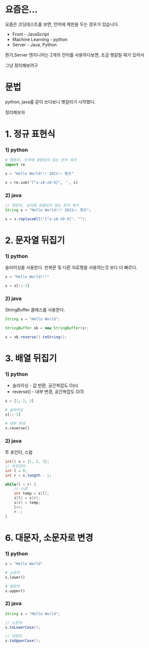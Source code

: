 # 요즘은...
요즘은 코딩테스트를 보면, 언어에 제한을 두는 경우가 있습니다.

- Front - JavaScript
- Machine Learning - python
- Server - Java, Python

뭔가,Server 엔지니어는 2개의 언어를 사용하다보면, 조금 헷갈릴 때가 있어서 

그냥 정리해보려구

# 문법
python, java를 같이 쓰다보니 햇갈리기 시작했다.

정리해보자

# 1. 정규 표현식
### 1) python

```python
# 영문자, 숫자에 포함되지 않는 문자 제거
import re

s = "Hello World!!! 2021~~ 찡긋"

s = re.sub("[^a-zA-z0-9]", '', s)
```

### 2) java
```java
// 영문자, 숫자에 포함되지 않는 문자 제거
String s = "Hello World!!! 2021~~ 찡긋";

s = s.replaceAll("[^a-zA-z0-9]", "");
```

# 2. 문자열 뒤집기
### 1) python
슬라이싱을 사용한다. 반복문 및 다른 자료형을 사용하는것 보다 더 빠르다.
```python
s = "Hello World!!!"

s = s[::-1]
```

### 2) java
StringBuffer 클래스를 사용한다.
```java
String s = "Hello World";

StringBuffer sb = new StringBuffer(s);

s = sb.reverse().toString();
```

# 3. 배열 뒤집기
### 1) python
- 슬라이싱 - 값 반환, 공간복잡도 O(n)
- reverse() - 내부 변경, 공간복잡도 O(1)
```python
s = [1, 2, 3]

# 슬라이싱
s[::-1]

# 내부 변경
s.reverse()
```
### 2) java
투 포인터, 스왑
```java
int[] s = {1, 2, 3};
// 투포인터
int l = 0;
int r = s.length - 1;

while(l < r) {
    // 스왑
    int temp = s[l];
    s[l] = s[r];
    s[r] = temp;
    l++;
    r--;
}
```

# 6. 대문자, 소문자로 변경
### 1) python
```python
s = "Hello World"

# 소문자
s.lower()

# 영문자
s.upper()
```

### 2) java
```java
String s = "Hello World";

// 소문자
s.toLowerCase();

// 대문자
s.toUpperCase();
```